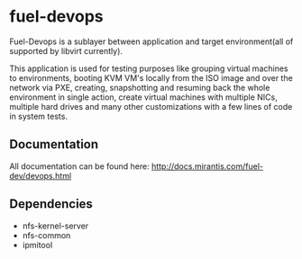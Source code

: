 fuel-devops
===========

Fuel-Devops is a sublayer between application and target environment(all of
supported by libvirt currently).

This application is used for testing purposes like grouping virtual machines to
environments, booting KVM VM's locally from the ISO image and over the network via
PXE, creating, snapshotting and resuming back the whole environment in single
action, create virtual machines with multiple NICs, multiple hard drives and many
other customizations with a few lines of code in system tests.

Documentation
-------------
All documentation can be found here: http://docs.mirantis.com/fuel-dev/devops.html

Dependencies
------------

 * nfs-kernel-server
 * nfs-common
 * ipmitool
